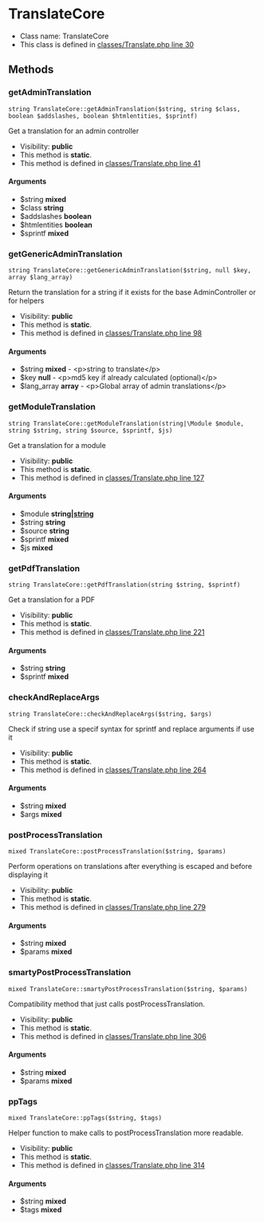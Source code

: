 TranslateCore
===============






* Class name: TranslateCore
* This class is defined in [classes/Translate.php line 30](https://github.com/PrestaShop/PrestaShop/blob/1.6.1.1/classes/Translate.php#L30)







Methods
-------


### getAdminTranslation

    string TranslateCore::getAdminTranslation($string, string $class, boolean $addslashes, boolean $htmlentities, $sprintf)

Get a translation for an admin controller



* Visibility: **public**
* This method is **static**.
* This method is defined in [classes/Translate.php line 41](https://github.com/PrestaShop/PrestaShop/blob/1.6.1.1/classes/Translate.php#41)


#### Arguments
* $string **mixed**
* $class **string**
* $addslashes **boolean**
* $htmlentities **boolean**
* $sprintf **mixed**



### getGenericAdminTranslation

    string TranslateCore::getGenericAdminTranslation($string, null $key, array $lang_array)

Return the translation for a string if it exists for the base AdminController or for helpers



* Visibility: **public**
* This method is **static**.
* This method is defined in [classes/Translate.php line 98](https://github.com/PrestaShop/PrestaShop/blob/1.6.1.1/classes/Translate.php#98)


#### Arguments
* $string **mixed** - &lt;p&gt;string to translate&lt;/p&gt;
* $key **null** - &lt;p&gt;md5 key if already calculated (optional)&lt;/p&gt;
* $lang_array **array** - &lt;p&gt;Global array of admin translations&lt;/p&gt;



### getModuleTranslation

    string TranslateCore::getModuleTranslation(string|\Module $module, string $string, string $source, $sprintf, $js)

Get a translation for a module



* Visibility: **public**
* This method is **static**.
* This method is defined in [classes/Translate.php line 127](https://github.com/PrestaShop/PrestaShop/blob/1.6.1.1/classes/Translate.php#127)


#### Arguments
* $module **string|[string](ModuleCore)**
* $string **string**
* $source **string**
* $sprintf **mixed**
* $js **mixed**



### getPdfTranslation

    string TranslateCore::getPdfTranslation(string $string, $sprintf)

Get a translation for a PDF



* Visibility: **public**
* This method is **static**.
* This method is defined in [classes/Translate.php line 221](https://github.com/PrestaShop/PrestaShop/blob/1.6.1.1/classes/Translate.php#221)


#### Arguments
* $string **string**
* $sprintf **mixed**



### checkAndReplaceArgs

    string TranslateCore::checkAndReplaceArgs($string, $args)

Check if string use a specif syntax for sprintf and replace arguments if use it



* Visibility: **public**
* This method is **static**.
* This method is defined in [classes/Translate.php line 264](https://github.com/PrestaShop/PrestaShop/blob/1.6.1.1/classes/Translate.php#264)


#### Arguments
* $string **mixed**
* $args **mixed**



### postProcessTranslation

    mixed TranslateCore::postProcessTranslation($string, $params)

Perform operations on translations after everything is escaped and before displaying it



* Visibility: **public**
* This method is **static**.
* This method is defined in [classes/Translate.php line 279](https://github.com/PrestaShop/PrestaShop/blob/1.6.1.1/classes/Translate.php#279)


#### Arguments
* $string **mixed**
* $params **mixed**



### smartyPostProcessTranslation

    mixed TranslateCore::smartyPostProcessTranslation($string, $params)

Compatibility method that just calls postProcessTranslation.



* Visibility: **public**
* This method is **static**.
* This method is defined in [classes/Translate.php line 306](https://github.com/PrestaShop/PrestaShop/blob/1.6.1.1/classes/Translate.php#306)


#### Arguments
* $string **mixed**
* $params **mixed**



### ppTags

    mixed TranslateCore::ppTags($string, $tags)

Helper function to make calls to postProcessTranslation more readable.



* Visibility: **public**
* This method is **static**.
* This method is defined in [classes/Translate.php line 314](https://github.com/PrestaShop/PrestaShop/blob/1.6.1.1/classes/Translate.php#314)


#### Arguments
* $string **mixed**
* $tags **mixed**


